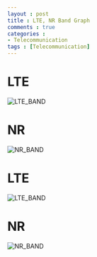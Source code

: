 ```yaml
---
layout : post
title : LTE, NR Band Graph
comments : true
categories : 
- Telecommunication
tags : [Telecommunication]
---
```


# LTE

![LTE_BAND](assets/images/LTE_Band.png)

# NR

![NR_BAND](assets/images/5G_NR_FR1_Bands.png)


# LTE

![LTE_BAND](assets/images/LTE_Band.png)

# NR

![NR_BAND](assets/images/5G_NR_FR1_Bands.png)